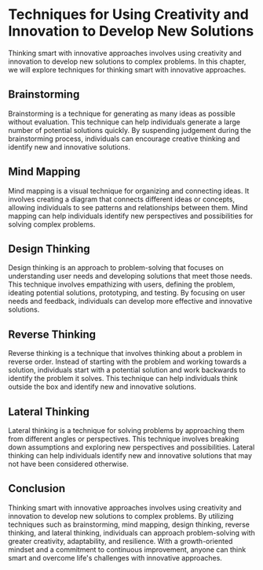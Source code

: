 # Techniques for Using Creativity and Innovation to Develop New Solutions

Thinking smart with innovative approaches involves using creativity and innovation to develop new solutions to complex problems. In this chapter, we will explore techniques for thinking smart with innovative approaches.

Brainstorming
-------------

Brainstorming is a technique for generating as many ideas as possible without evaluation. This technique can help individuals generate a large number of potential solutions quickly. By suspending judgement during the brainstorming process, individuals can encourage creative thinking and identify new and innovative solutions.

Mind Mapping
------------

Mind mapping is a visual technique for organizing and connecting ideas. It involves creating a diagram that connects different ideas or concepts, allowing individuals to see patterns and relationships between them. Mind mapping can help individuals identify new perspectives and possibilities for solving complex problems.

Design Thinking
---------------

Design thinking is an approach to problem-solving that focuses on understanding user needs and developing solutions that meet those needs. This technique involves empathizing with users, defining the problem, ideating potential solutions, prototyping, and testing. By focusing on user needs and feedback, individuals can develop more effective and innovative solutions.

Reverse Thinking
----------------

Reverse thinking is a technique that involves thinking about a problem in reverse order. Instead of starting with the problem and working towards a solution, individuals start with a potential solution and work backwards to identify the problem it solves. This technique can help individuals think outside the box and identify new and innovative solutions.

Lateral Thinking
----------------

Lateral thinking is a technique for solving problems by approaching them from different angles or perspectives. This technique involves breaking down assumptions and exploring new perspectives and possibilities. Lateral thinking can help individuals identify new and innovative solutions that may not have been considered otherwise.

Conclusion
----------

Thinking smart with innovative approaches involves using creativity and innovation to develop new solutions to complex problems. By utilizing techniques such as brainstorming, mind mapping, design thinking, reverse thinking, and lateral thinking, individuals can approach problem-solving with greater creativity, adaptability, and resilience. With a growth-oriented mindset and a commitment to continuous improvement, anyone can think smart and overcome life's challenges with innovative approaches.
